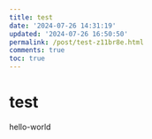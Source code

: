```yaml
---
title: test
date: '2024-07-26 14:31:19'
updated: '2024-07-26 16:50:50'
permalink: /post/test-z11br8e.html
comments: true
toc: true
---
```


# test

hello-world

‍

‍
